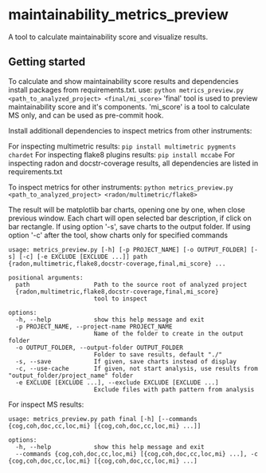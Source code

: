 # maintainability_metrics_preview
A tool to calculate maintainability score and visualize results.


## Getting started
To calculate and show maintainability score results and dependencies install packages from requirements.txt.
use:
```python metrics_preview.py <path_to_analyzed_project> <final/mi_score>```
'final' tool is used to preview maintainability score and it's components.
'mi_score' is a tool to calculate MS only, and can be used as pre-commit hook.

Install additionall dependencies to inspect metrics from other instruments:

For inspecting multimetric results: ```pip install multimetric pygments chardet``` 
For inspecting flake8 plugins results: ```pip install mccabe```
For inspecting radon and docstr-coverage results, all dependencies are listed in requirements.txt

To inspect metrics for other instruments:
```python metrics_preview.py <path_to_analyzed_project> <radon/multimetric/flake8>```

The result will be matplotlib bar charts, opening one by one, when close previous window. Each chart will open selected bar description, if click on bar rectangle.
If using option '-s', save charts to the output folder.
If using option '-c' after the tool, show charts only for specified commands

```
usage: metrics_preview.py [-h] [-p PROJECT_NAME] [-o OUTPUT_FOLDER] [-s] [-c] [-e EXCLUDE [EXCLUDE ...]] path {radon,multimetric,flake8,docstr-coverage,final,mi_score} ...

positional arguments:
  path                  Path to the source root of analyzed project
  {radon,multimetric,flake8,docstr-coverage,final,mi_score}
                        tool to inspect

options:
  -h, --help            show this help message and exit
  -p PROJECT_NAME, --project-name PROJECT_NAME
                        Name of the folder to create in the output folder
  -o OUTPUT_FOLDER, --output-folder OUTPUT_FOLDER
                        Folder to save results, default "./"
  -s, --save            If given, save charts instead of display
  -c, --use-cache       If given, not start analysis, use results from "output_folder/project_name" folder
  -e EXCLUDE [EXCLUDE ...], --exclude EXCLUDE [EXCLUDE ...]
                        Exclude files with path pattern from analysis
```

For inspect MS results:
```
usage: metrics_preview.py path final [-h] [--commands {cog,coh,doc,cc,loc,mi} [{cog,coh,doc,cc,loc,mi} ...]]

options:
  -h, --help            show this help message and exit
  --commands {cog,coh,doc,cc,loc,mi} [{cog,coh,doc,cc,loc,mi} ...], -c {cog,coh,doc,cc,loc,mi} [{cog,coh,doc,cc,loc,mi} ...]
```